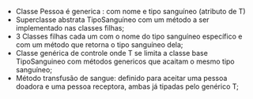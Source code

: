 - Classe Pessoa é generica <T extends TipoSanguineo>: com nome e tipo sanguíneo (atributo de T) 
- Superclasse abstrata TipoSanguíneo com um método a ser implementado nas classes filhas;
- 3 Classes filhas cada um com o nome do tipo sanguíneo específico e com um método que retorna o tipo sanguíneo dela;
- Classe genérica de controle onde T se limita a classe base TipoSanguineo com métodos genericos que acaitam o mesmo tipo sanguíneo;
- Método transfusão de sangue: definido para aceitar uma pessoa doadora e uma pessoa receptora, ambas já tipadas pelo genérico T;
